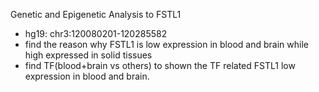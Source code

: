 Genetic and Epigenetic Analysis to FSTL1

* hg19: chr3:120080201-120285582
* find the reason why FSTL1 is low expression in blood and brain while high expressed in solid tissues
* find TF(blood+brain vs others) to shown the TF related FSTL1 low expression in blood and brain. 
